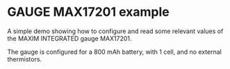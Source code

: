 # GAUGE MAX17201 example

A simple demo showing how to configure and read some relevant values of the MAXIM INTEGRATED gauge MAX17201.

The gauge is configured for a 800 mAh battery, with 1 cell, and no external thermistors.
